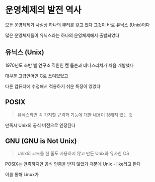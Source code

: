 # 운영체제의 발전 역사

모든 운영체제가 사실상 하나의 뿌리를 갖고 있다 그것이 바로 유닉스 (Unix)이다

많은 운영체제들이 유닉스라는 하나의 운영체제에서 출발되었다

## 유닉스 (Unix)
1970년도 초반 벨 연구소 직원인 켄 톰슨과 데니스리치가 처음 개발했다

대부분 고급언어인 C로 쓰여있었고

다른 컴퓨터에 수정해서 적용하기 쉬운 특징이 있었다

## POSIX
>유닉스라면 꼭 가져할 규격과 기능에 대한 내용이 정해져 있는 것

만족시 Unix의 공식 버전으로 인정된다

## GNU (GNU is Not Unix)
>Unix의 코드를 한 줄도 사용하지 않고 만든 Unix와 유사한 OS

POSIX는 만족하지만 공식 인증을 받지 않았기 때문에 Unix - like라고 한다

이를 통해 Linux가 
